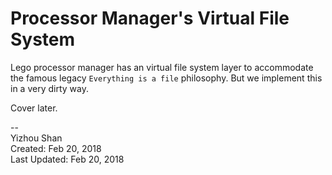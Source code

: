 # Processor Manager's Virtual File System

Lego processor manager has an virtual file system layer to accommodate the famous legacy `Everything is a file` philosophy. But we implement this in a very dirty way.

Cover later.

--  
Yizhou Shan  
Created: Feb 20, 2018  
Last Updated: Feb 20, 2018
